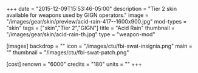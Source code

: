 +++
date = "2015-12-09T15:53:46-05:00"
description = "Tier 2 skin available for weapons used by GIGN operators."
image = "/images/gear/skin/preview/acid-rain-417--1600x900.jpg"
mod-types = "skin"
tags = ["skin","Tier 2","GIGN"]
title = "Acid Rain"
thumbnail = "/images/gear/skin/acid-rain-th.jpg"
type = "weapon-mod"

[images]
  backdrop = ""
  icon = "/images/ctu/fbi-swat-insignia.png"
  main = ""
  thumbnail = "/images/ctu/fbi-swat-patch.png"

[cost]
  renown = "6000"
  credits = "180"
  units = ""
+++
